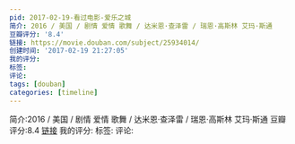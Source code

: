 ```yaml
---
pid: 2017-02-19-看过电影-爱乐之城
简介: 2016 / 美国 / 剧情 爱情 歌舞 / 达米恩·查泽雷 / 瑞恩·高斯林 艾玛·斯通
豆瓣评分: '8.4'
链接: https://movie.douban.com/subject/25934014/
创建时间: '2017-02-19 21:27:05'
我的评分:
标签:
评论:
tags: [douban]
categories: [timeline]
---
```

简介:2016 / 美国 / 剧情 爱情 歌舞 / 达米恩·查泽雷 / 瑞恩·高斯林 艾玛·斯通
豆瓣评分:8.4
[链接](https://movie.douban.com/subject/25934014/)
我的评分:
标签:
评论:
